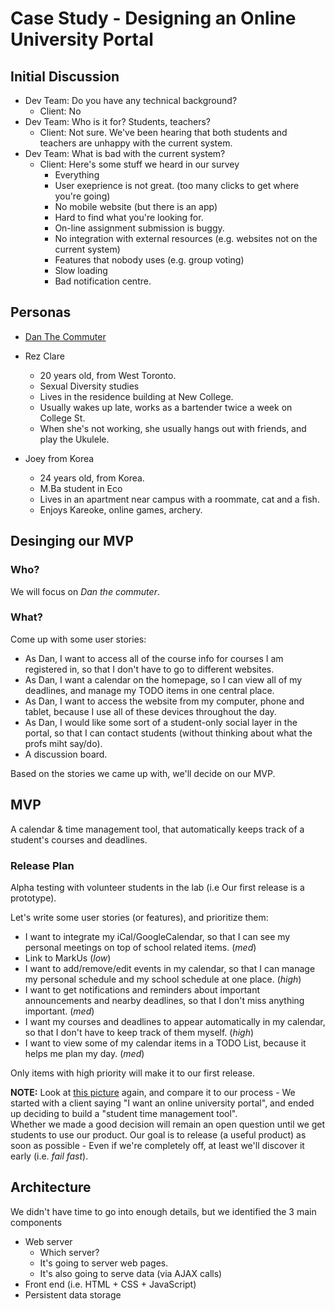 # Case Study - Designing an Online University Portal


## Initial Discussion

 * Dev Team: Do you have any technical background?
   * Client: No
 * Dev Team: Who is it for? Students, teachers?
   * Client: Not sure. We've been hearing that both students and teachers are unhappy with the current system.
 * Dev Team: What is bad with the current system?
   * Client: Here's some stuff we heard in our survey 
     * Everything
     * User exeprience is not great. (too many clicks to get where you're going)
     * No mobile website (but there is an app)
     * Hard to find what you're looking for.
     * On-line assignment submission is buggy.
     * No integration with external resources (e.g. websites not on the current system)
     * Features that nobody uses (e.g. group voting)
     * Slow loading
     * Bad notification centre.
   
   

## Personas

 * [Dan The Commuter](https://docs.google.com/presentation/d/17jIrffuu78dUq_fd4ukuH9L3xPvWo3TN2b28jYHhILA#slide=id.g476953abc_091)
 
 * Rez Clare 
   * 20 years old, from West Toronto.
   * Sexual Diversity studies
   * Lives in the residence building at New College.
   * Usually wakes up late, works as a bartender twice a week on College St.
   * When she's not working, she usually hangs out with friends, and play the Ukulele.
   
 * Joey from Korea
   * 24 years old, from Korea.
   * M.Ba student in Eco
   * Lives in an apartment near campus with a roommate, cat and a fish.
   * Enjoys Kareoke, online games, archery.
   



## Desinging our MVP

### Who?
We will focus on *Dan the commuter*.

### What?
Come up with some user stories:
 * As Dan, I want to access all of the course info for courses I am registered in, so that I don't have to go to different websites.
 * As Dan, I want a calendar on the homepage, so I can view all of my deadlines, and manage my TODO items in one central place. 
 * As Dan, I want to access the website from my computer, phone and tablet, because I use all of these devices throughout the day.
 * As Dan, I would like some sort of a student-only social layer in the portal, so that I can contact students (without thinking about what the profs miht say/do).
 * A discussion board.

Based on the stories we came up with, we'll decide on our MVP.

## MVP

A calendar & time management tool, that automatically keeps track of a student's courses and deadlines.


### Release Plan

Alpha testing with volunteer students in the lab (i.e Our first release is a prototype).

Let's write some user stories (or features), and prioritize them:
 * I want to integrate my iCal/GoogleCalendar, so that I can see my personal meetings on top of school related items. (_med_)
 * Link to MarkUs  (_low_)
 * I want to add/remove/edit events in my calendar, so that I can manage my personal schedule and my school schedule at one place. (_high_)
 * I want to get notifications and reminders about important announcements and nearby deadlines, so that I don't miss anything important. (_med_)
 * I want my courses and deadlines to appear automatically in my calendar, so that I don't have to keep track of them myself. (_high_)
 * I want to view some of my calendar items in a TODO List, because it helps me plan my day. (_med_)
  

Only items with high priority will make it to our first release.


**NOTE:** Look at [this picture](http://keremkosaner.files.wordpress.com/2008/04/softwaredevelopment.gif) again, and compare it to our process - We started with a client saying "I want an online university portal", and ended up deciding to build a "student time management tool".    
Whether we made a good decision will remain an open question until we get students to use our product. Our goal is to release (a useful product) as soon as possible - Even if we're completely off, at least we'll discover it early (i.e. _fail fast_).


## Architecture

We didn't have time to go into enough details, but we identified the 3 main components

 * Web server
   * Which server?
   * It's going to server web pages.
   * It's also going to serve data (via AJAX calls)
 * Front end (i.e. HTML + CSS + JavaScript)
 * Persistent data storage

 


